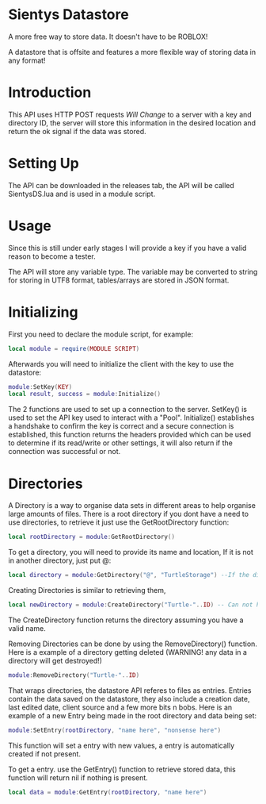 # Sientys Datastore
A more free way to store data. It doesn't have to be ROBLOX!

A datastore that is offsite and features a more flexible way of storing data in any format!

# Introduction

This API uses HTTP POST requests *Will Change* to a server with a key and directory ID, the server will store this information in the desired location and return the ok signal if the data was stored.

# Setting Up

The API can be downloaded in the releases tab, the API will be called SientysDS.lua and is used in a module script.

# Usage

Since this is still under early stages I will provide a key if you have a valid reason to become a tester. 

The API will store any variable type. The variable may be converted to string for storing in UTF8 format, tables/arrays are stored in JSON format.

# Initializing

First you need to declare the module script, for example:

```lua
local module = require(MODULE SCRIPT)
```

Afterwards you will need to initialize the client with the key to use the datastore:

```lua
module:SetKey(KEY)
local result, success = module:Initialize()
```

The 2 functions are used to set up a connection to the server. SetKey() is used to set the API key used to interact with a "Pool". Initialize() establishes a handshake to confirm the key is correct and a secure connection is established, this function returns the headers provided which can be used to determine if its read/write or other settings, it will also return if the connection was successful or not.

# Directories

A Directory is a way to organise data sets in different areas to help organise large amounts of files. There is a root directory if you dont have a need to use directories, to retrieve it just use the GetRootDirectory function:

```lua
local rootDirectory = module:GetRootDirectory()
```

To get a directory, you will need to provide its name and location, If it is not in another directory, just put @:

```lua
local directory = module:GetDirectory("@", "TurtleStorage") --If the directory does not exist it will return nil
```

Creating Directories is similar to retrieving them, 

```lua
local newDirectory = module:CreateDirectory("Turtle-"..ID) -- Can not have spaces! The server will reject if you attempt to and return nil.
```

The CreateDirectory function returns the directory assuming you have a valid name.

Removing Directories can be done by using the RemoveDirectory() function. Here is a example of a directory getting deleted (WARNING! any data in a directory will get destroyed!)

```lua
module:RemoveDirectory("Turtle-"..ID)
```

That wraps directories, the datastore API referes to files as entries. Entries contain the data saved on the datastore, they also include a creation date, last edited date, client source and a few more bits n bobs. Here is an example of a new Entry being made in the root directory and data being set:

```lua
module:SetEntry(rootDirectory, "name here", "nonsense here")
```

This function will set a entry with new values, a entry is automatically created if not present. 

To get a entry. use the GetEntry() function to retrieve stored data, this function will return nil if nothing is present.

```lua
local data = module:GetEntry(rootDirectory, "name here")
```
